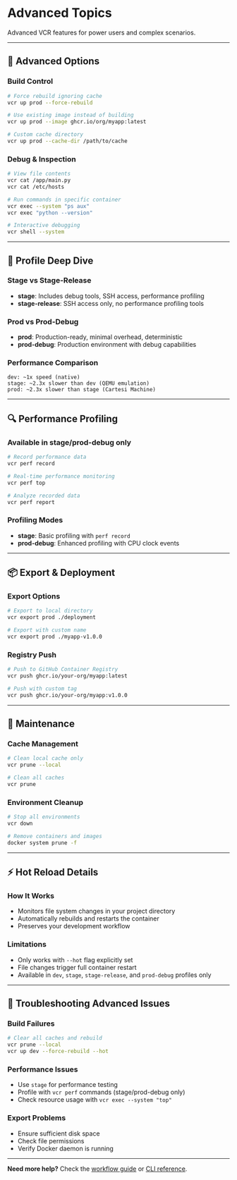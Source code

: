 # Advanced Topics

Advanced VCR features for power users and complex scenarios.

---

## 🔧 Advanced Options

### Build Control
```bash
# Force rebuild ignoring cache
vcr up prod --force-rebuild

# Use existing image instead of building
vcr up prod --image ghcr.io/org/myapp:latest

# Custom cache directory
vcr up prod --cache-dir /path/to/cache
```

### Debug & Inspection
```bash
# View file contents
vcr cat /app/main.py
vcr cat /etc/hosts

# Run commands in specific container
vcr exec --system "ps aux"
vcr exec "python --version"

# Interactive debugging
vcr shell --system
```

---

## 🎯 Profile Deep Dive

### Stage vs Stage-Release
- **stage**: Includes debug tools, SSH access, performance profiling
- **stage-release**: SSH access only, no performance profiling tools

### Prod vs Prod-Debug  
- **prod**: Production-ready, minimal overhead, deterministic
- **prod-debug**: Production environment with debug capabilities

### Performance Comparison
```
dev: ~1x speed (native)
stage: ~2.3x slower than dev (QEMU emulation)
prod: ~2.3x slower than stage (Cartesi Machine)
```

---

## 🔍 Performance Profiling

### Available in stage/prod-debug only
```bash
# Record performance data
vcr perf record

# Real-time performance monitoring
vcr perf top

# Analyze recorded data
vcr perf report
```

### Profiling Modes
- **stage**: Basic profiling with `perf record`
- **prod-debug**: Enhanced profiling with CPU clock events

---

## 📦 Export & Deployment

### Export Options
```bash
# Export to local directory
vcr export prod ./deployment

# Export with custom name
vcr export prod ./myapp-v1.0.0
```

### Registry Push
```bash
# Push to GitHub Container Registry
vcr push ghcr.io/your-org/myapp:latest

# Push with custom tag
vcr push ghcr.io/your-org/myapp:v1.0.0
```

---

## 🧹 Maintenance

### Cache Management
```bash
# Clean local cache only
vcr prune --local

# Clean all caches
vcr prune
```

### Environment Cleanup
```bash
# Stop all environments
vcr down

# Remove containers and images
docker system prune -f
```

---

## ⚡ Hot Reload Details

### How It Works
- Monitors file system changes in your project directory
- Automatically rebuilds and restarts the container
- Preserves your development workflow

### Limitations
- Only works with `--hot` flag explicitly set
- File changes trigger full container restart
- Available in `dev`, `stage`, `stage-release`, and `prod-debug` profiles only

---

## 🐛 Troubleshooting Advanced Issues

### Build Failures
```bash
# Clear all caches and rebuild
vcr prune --local
vcr up dev --force-rebuild --hot
```

### Performance Issues
- Use `stage` for performance testing
- Profile with `vcr perf` commands (stage/prod-debug only)
- Check resource usage with `vcr exec --system "top"`

### Export Problems
- Ensure sufficient disk space
- Check file permissions
- Verify Docker daemon is running

---

**Need more help?** Check the [workflow guide](workflow.md) or [CLI reference](reference.md). 